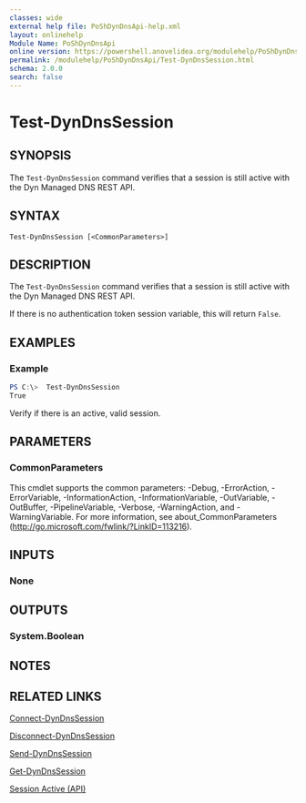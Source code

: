 ```yaml
---
classes: wide
external help file: PoShDynDnsApi-help.xml
layout: onlinehelp
Module Name: PoShDynDnsApi
online version: https://powershell.anovelidea.org/modulehelp/PoShDynDnsApi/Test-DynDnsSession.html
permalink: /modulehelp/PoShDynDnsApi/Test-DynDnsSession.html
schema: 2.0.0
search: false
---
```


# Test-DynDnsSession

## SYNOPSIS
The `Test-DynDnsSession` command verifies that a session is still active with the Dyn Managed DNS REST API.

## SYNTAX

```
Test-DynDnsSession [<CommonParameters>]
```

## DESCRIPTION
The `Test-DynDnsSession` command verifies that a session is still active with the Dyn Managed DNS REST API.

If there is no authentication token session variable, this will return `False`.

## EXAMPLES

### Example
```powershell
PS C:\>  Test-DynDnsSession
True
```

Verify if there is an active, valid session.

## PARAMETERS

### CommonParameters
This cmdlet supports the common parameters: -Debug, -ErrorAction, -ErrorVariable, -InformationAction, -InformationVariable, -OutVariable, -OutBuffer, -PipelineVariable, -Verbose, -WarningAction, and -WarningVariable. For more information, see about_CommonParameters (http://go.microsoft.com/fwlink/?LinkID=113216).

## INPUTS

### None

## OUTPUTS

### System.Boolean

## NOTES

## RELATED LINKS

[Connect-DynDnsSession](https://powershell.anovelidea.org/modulehelp/PoShDynDnsApi/Connect-DynDnsSession.html)

[Disconnect-DynDnsSession](https://powershell.anovelidea.org/modulehelp/PoShDynDnsApi/Disconnect-DynDnsSession.html)

[Send-DynDnsSession](https://powershell.anovelidea.org/modulehelp/PoShDynDnsApi/Send-DynDnsSession.html)

[Get-DynDnsSession](https://powershell.anovelidea.org/modulehelp/PoShDynDnsApi/Get-DynDnsSession.html)

[Session Active (API)](https://help.dyn.com/session-active/)